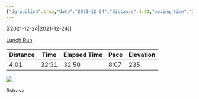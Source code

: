 ```yaml
---
{"dg-publish":true,"date":"2021-12-24","distance":4.01,"moving_time":"32:31","elapsed_time":"32:50","pace":"8:07","total_elevation_gain":235,"url":"https://www.strava.com/activities/6423749931","permalink":"/01-personal/strava/2021-12-24-lunch-run/","dgPassFrontmatter":true}
---
```



[[2021-12-24\|2021-12-24]]

[Lunch Run](https://www.strava.com/activities/6423749931)

| Distance | Time  | Elapsed Time | Pace | Elevation |
| -------- | ----- | ------------ | ---- | --------- |
| 4.01     | 32:31 | 32:50        | 8:07 | 235       |



    
![](https://dgtzuqphqg23d.cloudfront.net/jXXiRoJ2SfecthAH5wCxfdOyZ6_LGT2D90mf2nJ_vlk-768x576.jpg)

    

#strava
